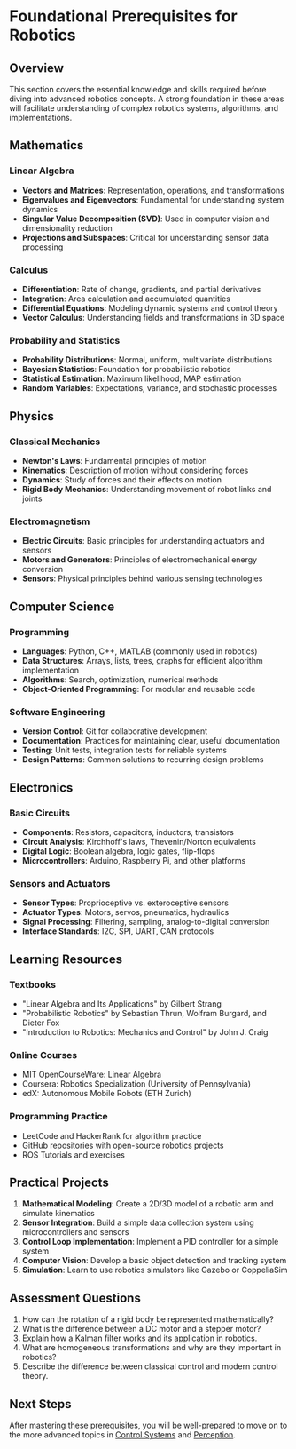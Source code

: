 # Foundational Prerequisites for Robotics

## Overview
This section covers the essential knowledge and skills required before diving into advanced robotics concepts. A strong foundation in these areas will facilitate understanding of complex robotics systems, algorithms, and implementations.

## Mathematics
### Linear Algebra
- **Vectors and Matrices**: Representation, operations, and transformations
- **Eigenvalues and Eigenvectors**: Fundamental for understanding system dynamics
- **Singular Value Decomposition (SVD)**: Used in computer vision and dimensionality reduction
- **Projections and Subspaces**: Critical for understanding sensor data processing

### Calculus
- **Differentiation**: Rate of change, gradients, and partial derivatives
- **Integration**: Area calculation and accumulated quantities
- **Differential Equations**: Modeling dynamic systems and control theory
- **Vector Calculus**: Understanding fields and transformations in 3D space

### Probability and Statistics
- **Probability Distributions**: Normal, uniform, multivariate distributions
- **Bayesian Statistics**: Foundation for probabilistic robotics
- **Statistical Estimation**: Maximum likelihood, MAP estimation
- **Random Variables**: Expectations, variance, and stochastic processes

## Physics
### Classical Mechanics
- **Newton's Laws**: Fundamental principles of motion
- **Kinematics**: Description of motion without considering forces
- **Dynamics**: Study of forces and their effects on motion
- **Rigid Body Mechanics**: Understanding movement of robot links and joints

### Electromagnetism
- **Electric Circuits**: Basic principles for understanding actuators and sensors
- **Motors and Generators**: Principles of electromechanical energy conversion
- **Sensors**: Physical principles behind various sensing technologies

## Computer Science
### Programming
- **Languages**: Python, C++, MATLAB (commonly used in robotics)
- **Data Structures**: Arrays, lists, trees, graphs for efficient algorithm implementation
- **Algorithms**: Search, optimization, numerical methods
- **Object-Oriented Programming**: For modular and reusable code

### Software Engineering
- **Version Control**: Git for collaborative development
- **Documentation**: Practices for maintaining clear, useful documentation
- **Testing**: Unit tests, integration tests for reliable systems
- **Design Patterns**: Common solutions to recurring design problems

## Electronics
### Basic Circuits
- **Components**: Resistors, capacitors, inductors, transistors
- **Circuit Analysis**: Kirchhoff's laws, Thevenin/Norton equivalents
- **Digital Logic**: Boolean algebra, logic gates, flip-flops
- **Microcontrollers**: Arduino, Raspberry Pi, and other platforms

### Sensors and Actuators
- **Sensor Types**: Proprioceptive vs. exteroceptive sensors
- **Actuator Types**: Motors, servos, pneumatics, hydraulics
- **Signal Processing**: Filtering, sampling, analog-to-digital conversion
- **Interface Standards**: I2C, SPI, UART, CAN protocols

## Learning Resources
### Textbooks
- "Linear Algebra and Its Applications" by Gilbert Strang
- "Probabilistic Robotics" by Sebastian Thrun, Wolfram Burgard, and Dieter Fox
- "Introduction to Robotics: Mechanics and Control" by John J. Craig

### Online Courses
- MIT OpenCourseWare: Linear Algebra
- Coursera: Robotics Specialization (University of Pennsylvania)
- edX: Autonomous Mobile Robots (ETH Zurich)

### Programming Practice
- LeetCode and HackerRank for algorithm practice
- GitHub repositories with open-source robotics projects
- ROS Tutorials and exercises

## Practical Projects
1. **Mathematical Modeling**: Create a 2D/3D model of a robotic arm and simulate kinematics
2. **Sensor Integration**: Build a simple data collection system using microcontrollers and sensors
3. **Control Loop Implementation**: Implement a PID controller for a simple system
4. **Computer Vision**: Develop a basic object detection and tracking system
5. **Simulation**: Learn to use robotics simulators like Gazebo or CoppeliaSim

## Assessment Questions
1. How can the rotation of a rigid body be represented mathematically?
2. What is the difference between a DC motor and a stepper motor?
3. Explain how a Kalman filter works and its application in robotics.
4. What are homogeneous transformations and why are they important in robotics?
5. Describe the difference between classical control and modern control theory.

## Next Steps
After mastering these prerequisites, you will be well-prepared to move on to the more advanced topics in [Control Systems](../02_Control_Systems/README.md) and [Perception](../03_Perception/README.md). 
